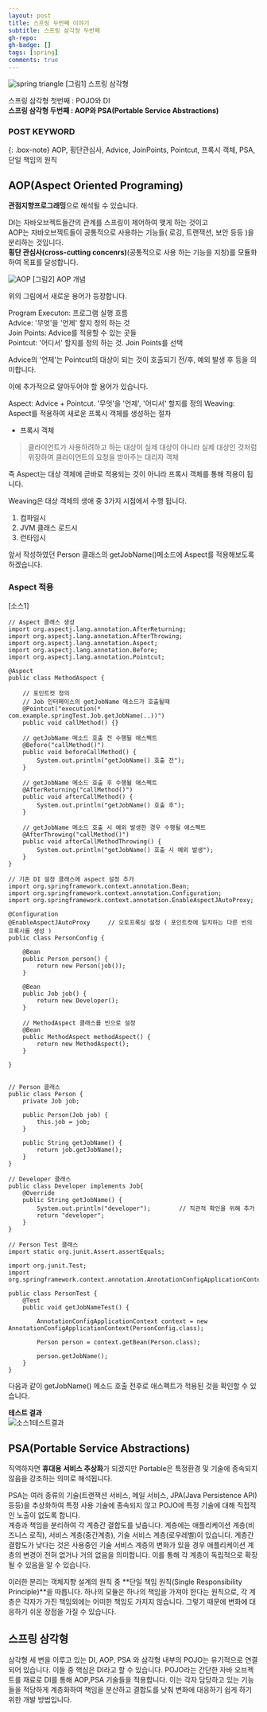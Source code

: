```yaml
---
layout: post
title: 스프링 두번째 이야기
subtitle: 스프링 삼각형 두번째
gh-repo: 
gh-badge: []
tags: [spring]
comments: true
---
```


![spring triangle](../img/spring-triangle.png)
[그림1] 스프링 삼각형

스프링 삼각형 첫번째 : POJO와 DI  
**스프링 삼각형 두번째 : AOP와 PSA(Portable Service Abstractions)**

### POST KEYWORD

{: .box-note}
AOP, 횡단관심사, Advice, JoinPoints, Pointcut, 프록시 객체, PSA, 단일 책임의 원칙


## AOP(Aspect Oriented Programing)

**관점지향프로그래밍**으로 해석될 수 있습니다.  

DI는 자바오브젝트들간의 관계를 스프링이 제어하여 맺게 하는 것이고  
AOP는 자바오브젝트들이 공통적으로 사용하는 기능들( 로깅, 트랜잭션, 보안 등등 )을 분리하는 것입니다.  
**횡단 관심사(cross-cutting concenrs)**(공통적으로 사용 하는 기능을 지칭)를 모듈화 하여 목표를 달성합니다.  

![AOP](../img/spring-aop.jpg)
[그림2] AOP 개념

위의 그림에서 새로운 용어가 등장합니다.

Program Executon: 프로그램 실행 흐름  
Advice: '무엇'을 '언제' 할지 정의 하는 것  
Join Points: Advice를 적용할 수 있는 곳들  
Pointcut: '어디서' 할지를 정의 하는 것. Join Points를 선택  

Advice의 '언제'는 Pointcut의 대상이 되는 것이 호출되기 전/후, 예외 발생 후 등을 의미합니다.

이에 추가적으로 알아두어야 할 용어가 있습니다.

Aspect: Advice + Pointcut. '무엇'을 '언제', '어디서' 할지를 정의
Weaving: Aspect를 적용하여 새로운 프록시 객체를 생성하는 절차
* 프록시 객체
> 클라이언트가 사용하려하고 하는 대상이 실제 대상이 아니라 실제 대상인 것처럼 위장하여 클라이언트의 요청을 받아주는 대리자 객체  

즉 Aspect는 대상 객체에 곧바로 적용되는 것이 아니라 프록시 객체를 통해 적용이 됩니다.

Weaving은 대상 객체의 생애 중 3가지 시점에서 수행 됩니다.  
1. 컴파일시
2. JVM 클래스 로드시
3. 런타임시


앞서 작성하였던 Person 클래스의 getJobName()메소드에 Aspect를 적용해보도록 하겠습니다.

### Aspect 적용
[소스1]
~~~
// Aspect 클래스 생성
import org.aspectj.lang.annotation.AfterReturning;
import org.aspectj.lang.annotation.AfterThrowing;
import org.aspectj.lang.annotation.Aspect;
import org.aspectj.lang.annotation.Before;
import org.aspectj.lang.annotation.Pointcut;

@Aspect
public class MethodAspect {
	
	// 포인트컷 정의
	// Job 인터페이스의 getJobName 메소드가 호출될때
	@Pointcut("execution(* com.example.springTest.Job.getJobName(..))")
	public void callMethod() {}

	// getJobName 메소드 호출 전 수행될 애스펙트
	@Before("callMethod()")
	public void beforeCallMethod() {
		System.out.println("getJobName() 호출 전");
	}
	
	// getJobName 메소드 호출 후 수행될 애스펙트
	@AfterReturning("callMethod()")
	public void afterCallMethod() {
		System.out.println("getJobName() 호출 후");
	}

	// getJobName 메소드 호출 시 예외 발생한 경우 수행될 애스펙트
	@AfterThrowing("callMethod()")
	public void afterCallMethodThrowing() {
		System.out.println("getJobName() 호출 시 예외 발생");
	}
}

// 기존 DI 설정 클래스에 aspect 설정 추가
import org.springframework.context.annotation.Bean;
import org.springframework.context.annotation.Configuration;
import org.springframework.context.annotation.EnableAspectJAutoProxy;

@Configuration
@EnableAspectJAutoProxy		// 오토프록싱 설정 ( 포인트컷에 일치하는 다른 빈의 프록시를 생성 )
public class PersonConfig {
	
	@Bean
	public Person person() {
		return new Person(job());
	}
	
	@Bean
	public Job job() {
		return new Developer();
	}
	
	// MethodAspect 클래스를 빈으로 설정
	@Bean
	public MethodAspect methodAspect() {
		return new MethodAspect();
	}
	
}


// Person 클래스
public class Person {
	private Job job;
	
	public Person(Job job) {
		this.job = job;
	}
	
	public String getJobName() {
		return job.getJobName();
	}
}

// Developer 클래스
public class Developer implements Job{
	@Override
	public String getJobName() {
		System.out.println("developer");		// 직관적 확인을 위해 추가
		return "developer";
	}
}

// Person Test 클래스
import static org.junit.Assert.assertEquals;

import org.junit.Test;
import org.springframework.context.annotation.AnnotationConfigApplicationContext;

public class PersonTest {
	@Test
	public void getJobNameTest() {
		
		AnnotationConfigApplicationContext context = new AnnotationConfigApplicationContext(PersonConfig.class);
		
		Person person = context.getBean(Person.class);

		person.getJobName();
	}
}
~~~

다음과 같이 getJobName() 메소드 호출 전후로 애스펙트가 적용된 것을 확인할 수 있습니다.

**테스트 결과**  
![소스1테스트결과](../img/testResult/spring/spring-second-source1-test-result.JPG)


## PSA(Portable Service Abstractions)

직역하자면 **휴대용 서비스 추상화**가 되겠지만 Portable은 특정환경 및 기술에 종속되지 않음을 강조하는 의미로 해석됩니다.

PSA는 여러 종류의 기술(트랜잭션 서비스, 메일 서비스, JPA(Java Persistence API) 등등)을 추상화하여 특정 사용 기술에 종속되지 않고 POJO에 특정 기술에 대해 직접적인 노출이 없도록 합니다.  
계층과 책임을 분리하여 각 계층간 결합도를 낮춥니다. 계층에는 애플리케이션 계층(비즈니스 로직), 서비스 계층(중간계층), 기술 서비스 계층(로우레벨)이 있습니다. 계층간 결합도가 낮다는 것은 사용중인 기술 서비스 계층의 변화가 있을 경우 애플리케이션 계층의 변경이 전혀 없거나 거의 없음을 의미합니다. 이를 통해 각 계층이 독립적으로 확장될 수 있음을 알 수 있습니다.  

이러한 분리는 객체지향 설계의 원칙 중 **단일 책임 원칙(Single Responsibility Principle)**을 따릅니다. 하나의 모듈은 하나의 책임을 가져야 한다는 원칙으로, 각 계층은 각자가 가진 책임외에는 어떠한 책임도 가지지 않습니다. 그렇기 때문에 변화에 대응하기 쉬운 장점을 가질 수 있습니다.

## 스프링 삼각형  
삼각형 세 변을 이루고 있는 DI, AOP, PSA 와 삼각형 내부의 POJO는 유기적으로 연결되어 있습니다. 이들 중 핵심은 DI라고 할 수 있습니다. POJO라는 간단한 자바 오브젝트를 재료로 DI를 통해 AOP,PSA 기술들을 적용합니다. 이는 각자 담당하고 있는 기능들을 적당하게 계층화하여 책임을 분산하고 결합도를 낮춰 변화에 대응하기 쉽게 하기 위한 개발 방법입니다. 

